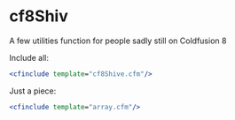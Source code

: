 cf8Shiv
=======

A few utilities function for people sadly still on Coldfusion 8


Include all:
```coldfusion
<cfinclude template="cf8Shive.cfm"/>
```
Just a piece:
```coldfusion
<cfinclude template="array.cfm"/>
```